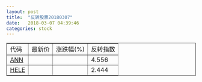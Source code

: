 ```yaml
---
layout: post
title:  "反转股票20180307"
date:   2018-03-07 04:39:46
categories: stock
---
```


<script type="text/javascript">
var stockList = []
stockList.push('gb_ann');
stockList.push('gb_hele');
</script>

<table border="1">
 <tr>
 <td>代码</td>
  <td>最新价</td>
  <td>涨跌幅(%)</td>
 <td>反转指数</td>
</tr>
  <tr id="ann"><td><a href="http://stock.finance.sina.com.cn/usstock/quotes/ANN.html" target="_blank">ANN</a></td><td></td><td></td><td>4.556</td></tr>
  <tr id="hele"><td><a href="http://stock.finance.sina.com.cn/usstock/quotes/HELE.html" target="_blank">HELE</a></td><td></td><td></td><td>2.444</td></tr>
</table>

